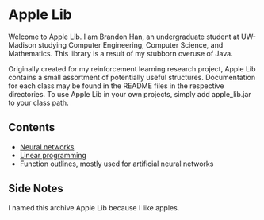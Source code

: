 # Apple Lib

Welcome to Apple Lib. I am Brandon Han, an undergraduate student at UW-Madison
studying Computer Engineering, Computer Science, and Mathematics. This library
is a result of my stubborn overuse of Java. 

Originally created for my reinforcement learning research project, Apple Lib
contains a small assortment of potentially useful structures. Documentation for
each class may be found in the README files in the respective directories. To 
use Apple Lib in your own projects, simply add apple_lib.jar to your class path.

## Contents

 - [Neural networks](network/README.md)
 - [Linear programming](lp/README.md)
 - Function outlines, mostly used for artificial neural networks 

## Side Notes

I named this archive Apple Lib because I like apples. 

